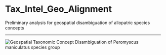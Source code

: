 # Tax_Intel_Geo_Alignment
Preliminary analysis for geospatial disambiguation of allopatric species concepts

---

![Geospatial Taxonomic Concept Disambiguation of Peromyscus maniculatus species group](Peromyscus_fig.jpg?raw=true "Geospatial Taxonomic Concept Disambiguation of Peromyscus maniculatus species group")
